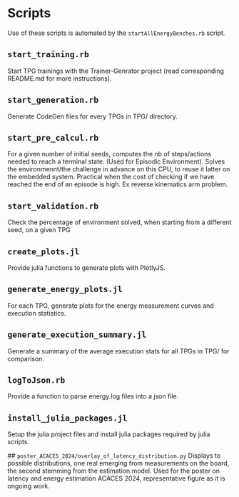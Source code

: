 # Scripts

Use of these scripts is automated by the `startAllEnergyBenches.rb` script.


## `start_training.rb`
Start TPG trainings with the Trainer-Genrator project (read corresponding README.md for more instructions).

## `start_generation.rb`
Generate CodeGen files for every TPGs in TPG/ directory.

## `start_pre_calcul.rb`
For a given number of initial seeds, computes the nb of steps/actions needed to reach a terminal state.
(Used for Episodic Environment). Solves the environmennt/the challenge in advance on this CPU,  to reuse it latter on the embedded system. 
Practical when the cost of checking if we have reached the end of an episode is high. Ex reverse kinematics arm problem.

## `start_validation.rb`
Check the percentage of environment solved, when starting from a different seed, on a given TPG

## `create_plots.jl`
Provide julia functions to generate plots with PlotlyJS.

## `generate_energy_plots.jl`
For each TPG, generate plots for the energy measurement curves and execution statistics.

## `generate_execution_summary.jl`
Generate a summary of the average execution stats for all TPGs in TPG/ for comparison.

## `logToJson.rb`
Provide a function to parse energy.log files into a json file.

## `install_julia_packages.jl`
Setup the julia project files and install julia packages required by julia scripts.

## `poster_ACACES_2024/overlay_of_latency_distribution.py`
Displays to possible distributions, one real emerging from measurements on the board, the second stemming from the estimation model. Used for the poster on latency and energy estimation ACACES 2024, representative figure as it is ongoing work. 
